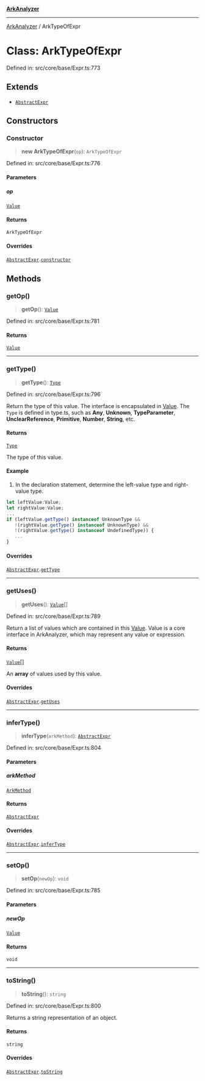 [**ArkAnalyzer**](../README.md)

***

[ArkAnalyzer](../globals.md) / ArkTypeOfExpr

# Class: ArkTypeOfExpr

Defined in: src/core/base/Expr.ts:773

## Extends

- [`AbstractExpr`](AbstractExpr.md)

## Constructors

### Constructor

> **new ArkTypeOfExpr**(`op`): `ArkTypeOfExpr`

Defined in: src/core/base/Expr.ts:776

#### Parameters

##### op

[`Value`](../interfaces/Value.md)

#### Returns

`ArkTypeOfExpr`

#### Overrides

[`AbstractExpr`](AbstractExpr.md).[`constructor`](AbstractExpr.md#constructor)

## Methods

### getOp()

> **getOp**(): [`Value`](../interfaces/Value.md)

Defined in: src/core/base/Expr.ts:781

#### Returns

[`Value`](../interfaces/Value.md)

***

### getType()

> **getType**(): [`Type`](Type.md)

Defined in: src/core/base/Expr.ts:796

Return the type of this value. The interface is encapsulated in [Value](../interfaces/Value.md). 
The `Type` is defined in type.ts, such as **Any**, **Unknown**, **TypeParameter**, 
**UnclearReference**, **Primitive**, **Number**, **String**, etc.

#### Returns

[`Type`](Type.md)

The type of this value.

#### Example

1. In the declaration statement, determine the left-value type and right-value type.

```typescript
let leftValue:Value;
let rightValue:Value;
...
if (leftValue.getType() instanceof UnknownType && 
   !(rightValue.getType() instanceof UnknownType) &&
   !(rightValue.getType() instanceof UndefinedType)) {
   ...
}
```

#### Overrides

[`AbstractExpr`](AbstractExpr.md).[`getType`](AbstractExpr.md#gettype)

***

### getUses()

> **getUses**(): [`Value`](../interfaces/Value.md)[]

Defined in: src/core/base/Expr.ts:789

Return a list of values which are contained in this [Value](../interfaces/Value.md).
Value is a core interface in ArkAnalyzer, which may represent any value or expression.

#### Returns

[`Value`](../interfaces/Value.md)[]

An **array** of values used by this value.

#### Overrides

[`AbstractExpr`](AbstractExpr.md).[`getUses`](AbstractExpr.md#getuses)

***

### inferType()

> **inferType**(`arkMethod`): [`AbstractExpr`](AbstractExpr.md)

Defined in: src/core/base/Expr.ts:804

#### Parameters

##### arkMethod

[`ArkMethod`](ArkMethod.md)

#### Returns

[`AbstractExpr`](AbstractExpr.md)

#### Overrides

[`AbstractExpr`](AbstractExpr.md).[`inferType`](AbstractExpr.md#infertype)

***

### setOp()

> **setOp**(`newOp`): `void`

Defined in: src/core/base/Expr.ts:785

#### Parameters

##### newOp

[`Value`](../interfaces/Value.md)

#### Returns

`void`

***

### toString()

> **toString**(): `string`

Defined in: src/core/base/Expr.ts:800

Returns a string representation of an object.

#### Returns

`string`

#### Overrides

[`AbstractExpr`](AbstractExpr.md).[`toString`](AbstractExpr.md#tostring)
